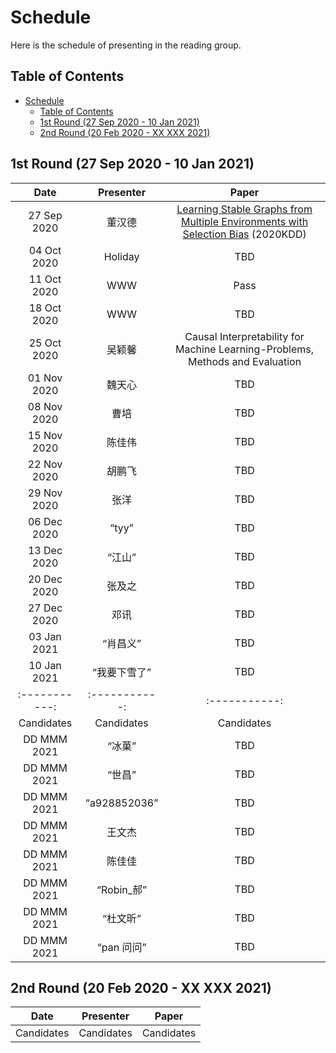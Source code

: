 # Schedule
Here is the schedule of presenting in the reading group.

## Table of Contents
- [Schedule](#schedule)
  - [Table of Contents](#table-of-contents)
  - [1st Round (27 Sep 2020 - 10 Jan 2021)](#1st-round-27-sep-2020---10-jan-2021)
  - [2nd Round (20 Feb 2020 - XX XXX 2021)](#2nd-round-20-feb-2020---xx-xxx-2021)

## 1st Round (27 Sep 2020 - 10 Jan 2021)
| Date | Presenter | Paper |
| :-----------: | :-----------: | :-----------: |
| 27 Sep 2020 | 董汉德 | [Learning Stable Graphs from Multiple Environments with Selection Bias](https://dl.acm.org/doi/abs/10.1145/3394486.3403270) (2020KDD) |
| 04 Oct 2020 | Holiday | TBD |
| 11 Oct 2020 | WWW | Pass |
| 18 Oct 2020 | WWW | TBD |
| 25 Oct 2020 | 吴颖馨 | Causal Interpretability for Machine Learning-Problems, Methods and Evaluation|
| 01 Nov 2020 | 魏天心 | TBD |
| 08 Nov 2020 | 曹培 | TBD |
| 15 Nov 2020 | 陈佳伟| TBD |
| 22 Nov 2020 | 胡鹏飞  | TBD |
| 29 Nov 2020 | 张洋 | TBD |
| 06 Dec 2020 | “tyy” | TBD |
| 13 Dec 2020 | “江山” | TBD |
| 20 Dec 2020 | 张及之 | TBD |
| 27 Dec 2020 | 邓讯 | TBD |
| 03 Jan 2021 | “肖昌义” | TBD |
| 10 Jan 2021 |“我要下雪了”| TBD |
| :-----------: | :-----------: | :-----------: |
| Candidates | Candidates | Candidates |
| DD MMM 2021 | “冰菓” | TBD |
| DD MMM 2021 | “世昌” | TBD |
| DD MMM 2021 | “a928852036” | TBD |
| DD MMM 2021 | 王文杰 | TBD |
| DD MMM 2021 | 陈佳佳 | TBD |
| DD MMM 2021 | “Robin_郝” | TBD |
| DD MMM 2021 | “杜文昕” | TBD |
| DD MMM 2021 | “pan 问问” | TBD |

## 2nd Round (20 Feb 2020 - XX XXX 2021)
| Date | Presenter | Paper |
| :-----------: | :-----------: | :-----------: |
| Candidates | Candidates | Candidates |
